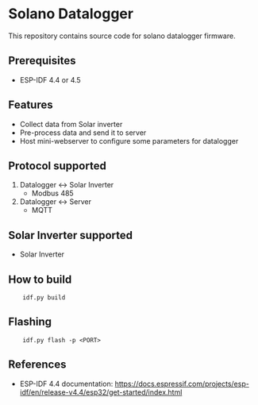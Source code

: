 # Solano Datalogger
This repository contains source code for solano datalogger firmware.


## Prerequisites

- ESP-IDF 4.4 or 4.5

## Features
- Collect data from Solar inverter 
- Pre-process data and send it to server
- Host mini-webserver to configure some parameters for datalogger

## Protocol supported
1. Datalogger <-> Solar Inverter
    - Modbus 485
2. Datalogger <-> Server
    - MQTT

## Solar Inverter supported
- Solar Inverter

## How to build
```
    idf.py build
```
## Flashing
```
    idf.py flash -p <PORT>
```


## References
- ESP-IDF 4.4 documentation: https://docs.espressif.com/projects/esp-idf/en/release-v4.4/esp32/get-started/index.html